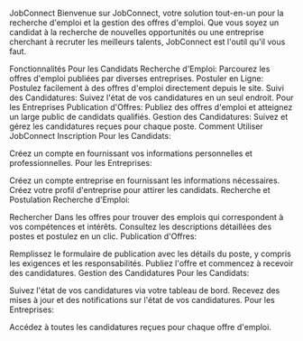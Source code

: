 JobConnect
Bienvenue sur JobConnect, votre solution tout-en-un pour la recherche d'emploi et la gestion des offres d'emploi. Que vous soyez un candidat à la recherche de nouvelles opportunités ou une entreprise cherchant à recruter les meilleurs talents, JobConnect est l'outil qu'il vous faut.

Fonctionnalités
Pour les Candidats
Recherche d'Emploi: Parcourez les offres d'emploi publiées par diverses entreprises.
Postuler en Ligne: Postulez facilement à des offres d'emploi directement depuis le site.
Suivi des Candidatures: Suivez l'état de vos candidatures en un seul endroit.
Pour les Entreprises
Publication d'Offres: Publiez des offres d'emploi et atteignez un large public de candidats qualifiés.
Gestion des Candidatures: Suivez et gérez les candidatures reçues pour chaque poste.
Comment Utiliser JobConnect
Inscription
Pour les Candidats:

Créez un compte en fournissant vos informations personnelles et professionnelles.
Pour les Entreprises:

Créez un compte entreprise en fournissant les informations nécessaires.
Créez votre profil d'entreprise pour attirer les candidats.
Recherche et Postulation
Recherche d'Emploi:

Rechercher Dans les offres pour trouver des emplois qui correspondent à vos compétences et intérêts.
Consultez les descriptions détaillées des postes et postulez en un clic.
Publication d'Offres:

Remplissez le formulaire de publication avec les détails du poste, y compris les exigences et les responsabilités.
Publiez l'offre et commencez à recevoir des candidatures.
Gestion des Candidatures
Pour les Candidats:

Suivez l'état de vos candidatures via votre tableau de bord.
Recevez des mises à jour et des notifications sur l'état de vos candidatures.
Pour les Entreprises:

Accédez à toutes les candidatures reçues pour chaque offre d'emploi.
